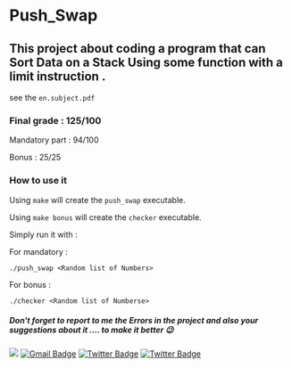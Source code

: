 # Push_Swap
## This project about coding a program that can Sort Data on a Stack Using some function with a limit instruction .
  see the ``en.subject.pdf``
### Final grade : 125/100

Mandatory part : 94/100

Bonus : 25/25

### How to use it

Using ``make`` will create the ``push_swap`` executable.

Using ``make bonus`` will create the ``checker`` executable.

Simply run it with :
 
 For mandatory :
```
./push_swap <Random list of Numbers>
```
 For bonus :
 
```
./checker <Random list of Numberse>
```

##### Don't forget to report to me the Errors in the project and also your suggestions about it .... to make it better 😉
 <a href="https://github.com/C0M-M4ND0" target="_blank"><img src="https://img.shields.io/badge/github-000000?style=flat-square&logo=Github&logoColor=white"/></a>
[![Gmail Badge](https://img.shields.io/badge/-Gmail-d14836?style=flat-square&logo=Gmail&logoColor=white&link=mailto:omarabdelhadi1337@gmail.com)](mailto:omarabdelhadi1337@gmail.com)
[![Twitter Badge](https://img.shields.io/badge/-Twitter-1c89f0?style=flat-square&logo=twitter&logoColor=white&link=https://twitter.com/C0M_M4ND0/)](https://twitter.com/C0M_M4ND0/) 
[![Twitter Badge](https://img.shields.io/badge/-Facebook-1c89f0?style=flat-square&logo=facebook&logoColor=white&link=https://www.facebook.com/profile.php?id=100077385294005/)](https://www.facebook.com/profile.php?id=100077385294005/)
